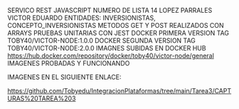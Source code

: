 SERVICO REST JAVASCRIPT
NUMERO DE LISTA 14 LOPEZ PARRALES VICTOR EDUARDO
ENTIDADES: INVERSIONISTAS, CONCEPTO_INVERSIONISTAS
METODOS GET Y POST REALIZADOS CON ARRAYS
PRUEBAS UNITARIAS CON JEST 
DOCKER PRIMERA VERSION TAG TOBY40/VICTOR-NODE:1.0.0 
DOCKER SEGUNDA VERSION TAG TOBY40/VICTOR-NODE:2.0.0
IMAGNES SUBIDAS EN DOCKER HUB
https://hub.docker.com/repository/docker/toby40/victor-node/general 
IMAGENES PROBADAS Y FUNCIONANDO

IMAGENES EN EL SIGUIENTE ENLACE: 

https://github.com/Tobyedu/IntegracionPlataformas/tree/main/Tarea3/CAPTURAS%20TAREA%203